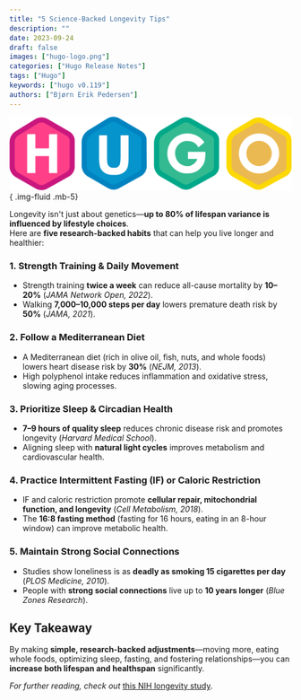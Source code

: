 ```yaml
---
title: "5 Science-Backed Longevity Tips"
description: ""
date: 2023-09-24
draft: false
images: ["hugo-logo.png"]
categories: ["Hugo Release Notes"]
tags: ["Hugo"]
keywords: ["hugo v0.119"]
authors: ["Bjørn Erik Pedersen"]
---
```


![Hugo](hugo-logo.svg)
{ .img-fluid .mb-5}

Longevity isn't just about genetics—**up to 80% of lifespan variance is influenced by lifestyle choices**.  
Here are **five research-backed habits** that can help you live longer and healthier:  

### 1. Strength Training & Daily Movement
- Strength training **twice a week** can reduce all-cause mortality by **10–20%** (*JAMA Network Open, 2022*).  
- Walking **7,000–10,000 steps per day** lowers premature death risk by **50%** (*JAMA, 2021*).  

### 2. Follow a Mediterranean Diet
- A Mediterranean diet (rich in olive oil, fish, nuts, and whole foods) lowers heart disease risk by **30%** (*NEJM, 2013*).  
- High polyphenol intake reduces inflammation and oxidative stress, slowing aging processes.  

### 3. Prioritize Sleep & Circadian Health
- **7–9 hours of quality sleep** reduces chronic disease risk and promotes longevity (*Harvard Medical School*).  
- Aligning sleep with **natural light cycles** improves metabolism and cardiovascular health.  

### 4. Practice Intermittent Fasting (IF) or Caloric Restriction
- IF and caloric restriction promote **cellular repair, mitochondrial function, and longevity** (*Cell Metabolism, 2018*).  
- The **16:8 fasting method** (fasting for 16 hours, eating in an 8-hour window) can improve metabolic health.  

### 5. Maintain Strong Social Connections
- Studies show loneliness is as **deadly as smoking 15 cigarettes per day** (*PLOS Medicine, 2010*).  
- People with **strong social connections** live up to **10 years longer** (*Blue Zones Research*).  

## Key Takeaway
By making **simple, research-backed adjustments**—moving more, eating whole foods, optimizing sleep, fasting, and fostering relationships—you can **increase both lifespan and healthspan** significantly. 

*For further reading, check out* [this NIH longevity study](https://www.ncbi.nlm.nih.gov/pmc/articles/PMC6826780/).
